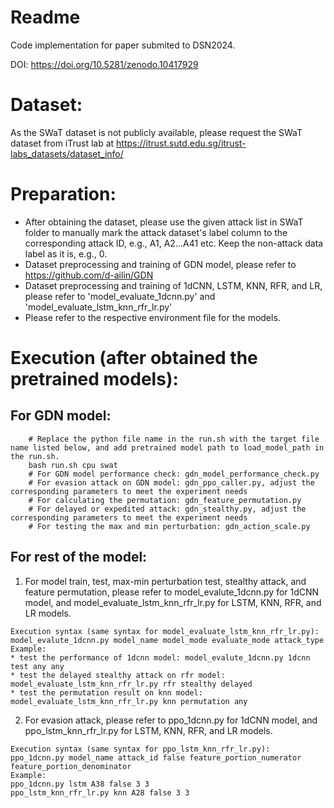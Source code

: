 # Readme

Code implementation for paper submited to DSN2024.

DOI: https://doi.org/10.5281/zenodo.10417929

# Dataset:
As the SWaT dataset is not publicly available, please request the SWaT dataset from iTrust lab at https://itrust.sutd.edu.sg/itrust-labs_datasets/dataset_info/

# Preparation:
* After obtaining the dataset, please use the given attack list in SWaT folder to manually mark the attack dataset's label column to the corresponding attack ID, e.g., A1, A2...A41 etc. Keep the non-attack data label as it is, e.g., 0.
* Dataset preprocessing and training of GDN model, please refer to https://github.com/d-ailin/GDN
* Dataset preprocessing and training of 1dCNN, LSTM, KNN, RFR, and LR, please refer to 'model_evaluate_1dcnn.py' and 'model_evaluate_lstm_knn_rfr_lr.py'
* Please refer to the respective environment file for the models.

# Execution (after obtained the pretrained models):
## For GDN model:
```
    # Replace the python file name in the run.sh with the target file name listed below, and add pretrained model path to load_model_path in the run.sh.
    bash run.sh cpu swat
    # For GDN model performance check: gdn_model_performance_check.py
    # For evasion attack on GDN model: gdn_ppo_caller.py, adjust the corresponding parameters to meet the experiment needs
    # For calculating the permutation: gdn_feature_permutation.py
    # For delayed or expedited attack: gdn_stealthy.py, adjust the corresponding parameters to meet the experiment needs
    # For testing the max and min perturbation: gdn_action_scale.py
```
## For rest of the model:
1. For model train, test, max-min perturbation test, stealthy attack, and feature permutation, please refer to model_evalute_1dcnn.py for 1dCNN model, and model_evaluate_lstm_knn_rfr_lr.py for LSTM, KNN, RFR, and LR models.
```
Execution syntax (same syntax for model_evaluate_lstm_knn_rfr_lr.py):
model_evalute_1dcnn.py model_name model_mode evaluate_mode attack_type
Example:
* test the performance of 1dcnn model: model_evalute_1dcnn.py 1dcnn test any any
* test the delayed stealthy attack on rfr model: model_evaluate_lstm_knn_rfr_lr.py rfr stealthy delayed
* test the permutation result on knn model: model_evaluate_lstm_knn_rfr_lr.py knn permutation any

```
2. For evasion attack, please refer to ppo_1dcnn.py for 1dCNN model, and ppo_lstm_knn_rfr_lr.py for LSTM, KNN, RFR, and LR models.
```
Execution syntax (same syntax for ppo_lstm_knn_rfr_lr.py):
ppo_1dcnn.py model_name attack_id false feature_portion_numerator feature_portion_denominator
Example:
ppo_1dcnn.py lstm A38 false 3 3
ppo_lstm_knn_rfr_lr.py knn A28 false 3 3
```
